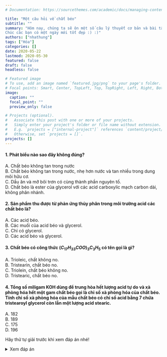 ```yaml
---
# Documentation: https://sourcethemes.com/academic/docs/managing-content/

title: "Một câu hỏi về chất béo"
subtitle: ""
summary: "Hôm nay, chúng ta sẽ ôn một số câu lý thuyết cơ bản và bài tập nhỏ về phần chất béo :)) Tuy nhìn có vẻ dễ nhưng các bạn không nên chủ quan nha !!!
Chúc các bạn có một ngày mới tốt đẹp :) :)"
authors: ["nhathung"]
tags: ["Hóa"]
categories: []
date: 2020-05-22
lastmod: 2020-05-30
featured: false
draft: false
headless: false

# Featured image
# To use, add an image named `featured.jpg/png` to your page's folder.
# Focal points: Smart, Center, TopLeft, Top, TopRight, Left, Right, BottomLeft, Bottom, BottomRight.
image:
  caption: ""
  focal_point: ""
  preview_only: false

# Projects (optional).
#   Associate this post with one or more of your projects.
#   Simply enter your project's folder or file name without extension.
#   E.g. `projects = ["internal-project"]` references `content/project/deep-learning/index.md`.
#   Otherwise, set `projects = []`.
projects: []
---
```


#### 1. Phát biểu nào sao đây **không** đúng?

A. Chất béo không tan trong nước  
B. Chất béo không tan trong nước, nhẹ hơn nước và tan nhiều trong dung môi hữu cơ.  
C. Dầu ăn và mỡ bôi trơn có cùng thành phần nguyên tố.  
D. Chất béo là ester của glycerol với các acid carboxylic mạch carbon dài, không phân nhánh.

#### 2. Sản phẩm thu được từ phản ứng thủy phân trong môi trường acid các chất béo là?

A. Các acid béo.  
B. Các muối của acid béo và glycerol.  
C. Chỉ có glycerol.  
D. Các acid béo và glycerol.

#### 3. Chất béo có công thức $(C_{17}H_{33}COO)_3C_3H_5$ có tên gọi là gì?

A. Trioleic, chất không no.  
B. Tristearin, chất béo no.  
C. Triolein, chất béo không no.  
D. Tristearic, chất béo no.

#### 4. Tổng số miligam KOH dùng để trung hòa hết lượng acid tự do và xà phòng hóa hết một gam chất béo gọi là chỉ số xà phòng hóa của chất béo. Tính chỉ số xà phòng hóa của mẫu chất béo có chỉ số acid bằng 7 chứa tristearoyl glycerol còn lẫn một lượng acid stearic.

A. 182  
B. 189  
C. 175  
D. 196

Hãy thử tự giải trước khi xem đáp án nhé!

<details>
<summary>Xem đáp án</summary>

Câu 1: Đáp án là câu C.

**Giải thích:** Do thành phần của dầu mỡ bôi trơn là các **hydrocarbon**.

Câu 2: Đáp án là câu D.

**Giải thích:** Chú ý nhầm lẫn với sản phẩm **phản ứng xà phòng hóa**.

Câu 3: Đáp án là câu C.

**Giải thích:** Đây là chất béo được tạo thành từ một acid béo không no tên là acid oleic ($C_{17}H_{33}COOH$).

Chú ý cẩn thận tên gọi **-ic** và **-in**.

Câu 4:

Số mol KOH dùng để trung hòa lượng acid có chỉ số là 7:

$$
n_{KOH} = \frac{0.007}{56} = 0.000125 mol
$$

Khối lượng acid béo có trong 1 game chất béo này là:

$$
m = 0.00125 \times 284 = 0.0355 gam
$$

Số mol tristearin có trong 1 gam chất béo là:

$$
m = \frac{1-0.0355}{890} = 0.00108 mol
$$

Số miligam KOH dùng để trung hòa lượng tristearin này là:

$$
m - 0.00108 \times 3 \times 56 \times 1000 = 181.44mg
$$

Vậy chỉ số xà phòng hóa là $182 + 7 = 189$.  
Đáp án đúng là câu B.

</details>

